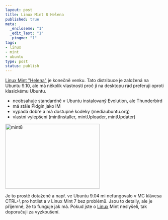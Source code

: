 ```yaml
--- 
layout: post
title: Linux Mint 8 Helena
published: true
meta: 
  _encloseme: "1"
  _edit_last: "1"
  _pingme: "1"
tags: 
- linux
- mint
- ubuntu
type: post
status: publish
---
```

<a href="http://www.linuxmint.com/blog/?p=1155" target="_blank">Linux Mint "Helena"</a> je konečně venku. Tato distribuce je založená na Ubuntu 9.10, ale má několik vlastností proč jí na desktopu rád preferuji oproti klasickému Ubuntu.
<ul>
	<li>neobsahuje standardně v Ubuntu instalovaný Evolution, ale Thunderbird</li>
	<li>má stále Pidgin jako IM</li>
	<li>vypadá dobře a má dostupné kodeky (mediaubuntu.org)</li>
	<li>vlastní vylepšení (mintInstaller, mintUploader, mintUpdater)</li>
</ul>
	<a href="http://blog.prskavec.net/wp-content/uploads/2009/11/mint8.png"><img class="aligncenter size-medium wp-image-772" src="http://blog.prskavec.net/wp-content/uploads/2009/11/mint8-300x206.png" alt="mint8" width="300" height="206" /></a></li>

Je to prostě dotažené a např. ve Ubuntu 9.04 mi nefungovalo v MC klávesa CTRL+\ pro hotlist a v Linux Mint 7 bez problémů. Jsou to detaily, ale je příjemné, že to funguje jak má. Pokud jste o <a href="http://www.darkcode.cc">Linux</a> Mint neslyšeli, tak doporučuji za vyzkoušení.
